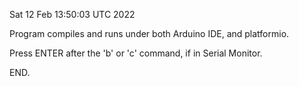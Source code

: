 Sat 12 Feb 13:50:03 UTC 2022

Program compiles and runs under both Arduino IDE,
and platformio.

Press ENTER after the 'b' or 'c' command, if in Serial Monitor.

END.
